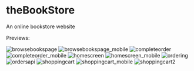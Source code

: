 # theBookStore
An online bookstore website

Previews:

![browsebookspage](https://user-images.githubusercontent.com/73724840/214560700-f5312f12-61de-4e9e-96cc-f0e3a93f4ef8.png)
![browsebookspage_mobile](https://user-images.githubusercontent.com/73724840/214560710-0b07cd1a-7c8b-4635-a47d-07c0c3163f54.png)
![completeorder](https://user-images.githubusercontent.com/73724840/214560714-da989b42-e146-4acc-b4a1-93c32b6d93c0.png)
![completeorder_mobile](https://user-images.githubusercontent.com/73724840/214560715-8b71d076-3f86-40f9-8a52-98df6506757d.png)
![homescreen](https://user-images.githubusercontent.com/73724840/214560718-f3cd84cc-5f00-4e68-b530-244762be22ed.png)
![homescreen_mobile](https://user-images.githubusercontent.com/73724840/214560719-a60a7f43-717a-4eba-b5ff-5df6315211dc.png)
![ordering](https://user-images.githubusercontent.com/73724840/214560723-931936a6-6383-467c-aa44-71b2392f23ac.png)
![ordersapi](https://user-images.githubusercontent.com/73724840/214560730-029a52c3-2ed6-4117-b4cc-ed9afb7a8709.png)
![shoppingcart](https://user-images.githubusercontent.com/73724840/214560732-5ea64c3f-0315-4180-a2fd-87d68d8a8bab.png)
![shoppingcart_mobile](https://user-images.githubusercontent.com/73724840/214560740-47c9f045-14d1-4fa0-92c8-8b564cae8a53.png)
![shoppingcart2](https://user-images.githubusercontent.com/73724840/214560741-2e93cc2b-d387-4110-b94c-3f771211275e.png)

